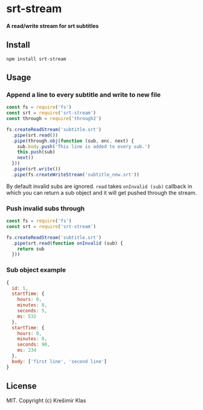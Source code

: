 # srt-stream
#### A read/write stream for srt subtitles
## Install
```
npm install srt-stream
```
## Usage
### Append a line to every subtitle and write to new file
``` js
const fs = require('fs')
const srt = require('srt-stream')
const through = require('through2')

fs.createReadStream('subtitle.srt')
  .pipe(srt.read())
  .pipe(through.obj(function (sub, enc, next) {
    sub.body.push('This line is added to every sub.')
    this.push(sub)
    next()
  }))
  .pipe(srt.write())
  .pipe(fs.createWriteStream('subtitle_new.srt'))
```
By default invalid subs are ignored.
`read` takes `onInvalid (sub)` callback in which you can return a sub object and it will get pushed through the stream.
### Push invalid subs through
``` js
const fs = require('fs')
const srt = require('srt-stream')

fs.createReadStream('subtitle.srt')
  .pipe(srt.read(function onInvalid (sub) { 
    return sub
  }))
```
### Sub object example
``` js
{
  id: 1,
  startTime: {
    hours: 0,
    minutes: 0,
    seconds: 5,
    ms: 532
  },
  startTime: {
    hours: 0,
    minutes: 0,
    seconds: 90,
    ms: 234
  },
  body: ['first line', 'second line']
}
```
## License
MIT. Copyright (c) Krešimir Klas
